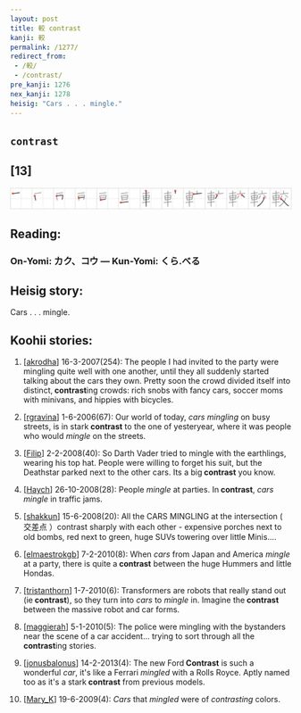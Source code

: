 ```yaml
---
layout: post
title: 較 contrast
kanji: 較
permalink: /1277/
redirect_from:
 - /較/
 - /contrast/
pre_kanji: 1276
nex_kanji: 1278
heisig: "Cars . . . mingle."
---
```


## `contrast`

## [13]

<div class="stroke"><img src="../images/E8BC83.png" /></div>

## Reading:

### On-Yomi: カク、コウ &mdash; Kun-Yomi: くら.べる

## Heisig story:

Cars . . . mingle.

## Koohii stories:

1) [<a href="http://kanji.koohii.com/profile/akrodha">akrodha</a>] 16-3-2007(254): The people I had invited to the party were mingling quite well with one another, until they all suddenly started talking about the cars they own. Pretty soon the crowd divided itself into distinct,<strong> contrast</strong>ing crowds: rich snobs with fancy cars, soccer moms with minivans, and hippies with bicycles.

2) [<a href="http://kanji.koohii.com/profile/rgravina">rgravina</a>] 1-6-2006(67): Our world of today, <em>cars</em> <em>mingling</em> on busy streets, is in stark<strong> contrast</strong> to the one of yesteryear, where it was people who would <em>mingle</em> on the streets.

3) [<a href="http://kanji.koohii.com/profile/Filip">Filip</a>] 2-2-2008(40): So Darth Vader tried to mingle with the earthlings, wearing his top hat. People were willing to forget his suit, but the Deathstar parked next to the other cars. Its a big<strong> contrast</strong> you know.

4) [<a href="http://kanji.koohii.com/profile/Haych">Haych</a>] 26-10-2008(28): People <em>mingle</em> at parties. In<strong> contrast</strong>, <em>cars mingle</em> in traffic jams.

5) [<a href="http://kanji.koohii.com/profile/shakkun">shakkun</a>] 15-6-2008(20): All the CARS MINGLING at the intersection ( 交差点 ）contrast sharply with each other - expensive porches next to old bombs, red next to green, huge SUVs towering over little Minis....

6) [<a href="http://kanji.koohii.com/profile/elmaestrokgb">elmaestrokgb</a>] 7-2-2010(8): When <em>cars</em> from Japan and America <em>mingle</em> at a party, there is quite a<strong> contrast</strong> between the huge Hummers and little Hondas.

7) [<a href="http://kanji.koohii.com/profile/tristanthorn">tristanthorn</a>] 1-7-2010(6): Transformers are robots that really stand out (ie<strong> contrast</strong>), so they turn into <em>cars</em> to <em>mingle</em> in. Imagine the<strong> contrast</strong> between the massive robot and car forms.

8) [<a href="http://kanji.koohii.com/profile/maggierah">maggierah</a>] 5-1-2010(5): The police were mingling with the bystanders near the scene of a car accident... trying to sort through all the<strong> contrast</strong>ing stories.

9) [<a href="http://kanji.koohii.com/profile/jonusbalonus">jonusbalonus</a>] 14-2-2013(4): The new Ford<strong> Contrast</strong> is such a wonderful <em>car</em>, it&#039;s like a Ferrari <em>mingled</em> with a Rolls Royce. Aptly named too as it&#039;s a stark<strong> contrast</strong> from previous models.

10) [<a href="http://kanji.koohii.com/profile/Mary_K">Mary_K</a>] 19-6-2009(4): <em>Cars</em> that <em>mingled</em> were of <em>contrasting</em> colors.

